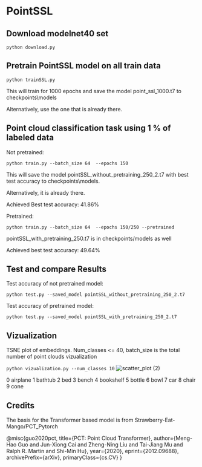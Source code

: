 # PointSSL

## Download modelnet40 set

`python download.py`

## Pretrain PointSSL model on all train data

`python trainSSL.py`

This will train for 1000 epochs and save the model point_ssl_1000.t7 to checkpoints\models

Alternatively, use the one that is already there.


## Point cloud classification task using 1 % of labeled data

Not pretrained:

`python train.py --batch_size 64  --epochs 150`

This will save the model pointSSL_without_pretraining_250_2.t7 with best test accuracy to checkpoints\models.

Alternatively, it is already there. 

Achieved Best test accuracy: 41.86%

Pretrained:

`python train.py --batch_size 64  --epochs 150/250 --pretrained` 

pointSSL_with_pretraining_250.t7 is in checkpoints/models as well

Achieved best test accuracy: 49.64%

## Test and compare Results

Test accuracy of not pretrained model:

`python test.py --saved_model pointSSL_without_pretraining_250_2.t7`

Test accuracy of pretrained model:

`python test.py --saved_model pointSSL_with_pretraining_250_2.t7`

## Vizualization

TSNE plot of embeddings. Num_classes <= 40, batch_size is the total number of point clouds vizualization

`python vizualization.py --num_classes 10`
![scatter_plot (2)](https://github.com/KatjaSi/PointSSL/assets/69903665/433cb2fb-e5a3-4057-8569-d036552d96f9)

0 airplane
1 bathtub
2 bed
3 bench
4 bookshelf
5 bottle
6 bowl
7 car
8 chair
9 cone

## Credits

The basis for the Transformer based model is from Strawberry-Eat-Mango/PCT_Pytorch

@misc{guo2020pct,
      title={PCT: Point Cloud Transformer}, 
      author={Meng-Hao Guo and Jun-Xiong Cai and Zheng-Ning Liu and Tai-Jiang Mu and Ralph R. Martin and Shi-Min Hu},
      year={2020},
      eprint={2012.09688},
      archivePrefix={arXiv},
      primaryClass={cs.CV}
}
